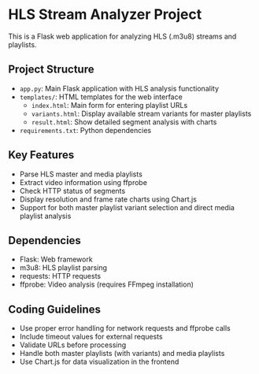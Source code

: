 <!-- Use this file to provide workspace-specific custom instructions to Copilot. For more details, visit https://code.visualstudio.com/docs/copilot/copilot-customization#_use-a-githubcopilotinstructionsmd-file -->

# HLS Stream Analyzer Project

This is a Flask web application for analyzing HLS (.m3u8) streams and playlists.

## Project Structure
- `app.py`: Main Flask application with HLS analysis functionality
- `templates/`: HTML templates for the web interface
  - `index.html`: Main form for entering playlist URLs
  - `variants.html`: Display available stream variants for master playlists
  - `result.html`: Show detailed segment analysis with charts
- `requirements.txt`: Python dependencies

## Key Features
- Parse HLS master and media playlists
- Extract video information using ffprobe
- Check HTTP status of segments
- Display resolution and frame rate charts using Chart.js
- Support for both master playlist variant selection and direct media playlist analysis

## Dependencies
- Flask: Web framework
- m3u8: HLS playlist parsing
- requests: HTTP requests
- ffprobe: Video analysis (requires FFmpeg installation)

## Coding Guidelines
- Use proper error handling for network requests and ffprobe calls
- Include timeout values for external requests
- Validate URLs before processing
- Handle both master playlists (with variants) and media playlists
- Use Chart.js for data visualization in the frontend

